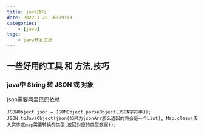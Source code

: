 ```yaml
---
title: java技巧
date: 2022-1-25 16:09:53
categories:
    - [java]
tags:
    - java开发工具
---
```

## 一些好用的工具 和 方法,技巧
### java中 String 转 JSON 或 对象
json需要阿里巴巴依赖
```
JSONObject json = JSONObject.parseObject(JSON字符串));
JSON.toJavaObject(json(如果为jsonArr那么返回的将会是一个List), Map.class(传入实体或map需要转换的类型,返回对应的类型数据));
```